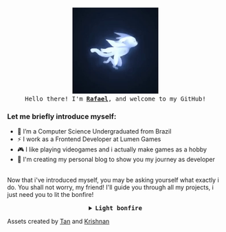 <p align="center">
  <img src="https://raw.githubusercontent.com/rafahsena/rafahsena/main/assets/ori.gif" width="200"/>
  <br>
  <samp>
    Hello there! I'm <b><a rel="nofollow noopener noreferrer" target="_blank" href="https://blog.rafahsena.dev/">Rafael</a></b>, and welcome to my GitHub!
    <h3>Let me briefly introduce myself:</h3>
    <ul>
      <li>🔭 I’m a Computer Science Undergraduated from Brazil</li>
      <li>⚡ I work as a Frontend Developer at Lumen Games</li>
      <li>🎮 I like playing videogames and i actually make games as a hobby</li>
      <li>💬 I'm creating my personal blog to show you my journey as developer</li>
    </ul>
    <br>
      Now that i've introduced myself, you may be asking yourself what exactly i do.
      You shall not worry, my friend! I'll guide you through all my projects, i just need you to lit the bonfire!
    <br>

</samp>


</p>


<details align="center">

<summary> <b> <samp> Light bonfire </samp></b></summary>
<samp>
 <b><h2 style="color: #fc6203">B O N F I R E &nbsp; L I T !</h2> </b>

<img src="https://raw.githubusercontent.com/TanZng/TanZng/master/assets/bonefire.gif" width="200"/>

Current Project: <a href="https://blog.rafahsena.dev">My Personal Blog.</a>

<p align="center">
  <a rel="nofollow noopener noreferrer" target="_blank" href="https://www.linkedin.com/in/rafahsena/">
  <img src="https://raw.githubusercontent.com/rafahsena/rafahsena/main/assets/linkedin.png" width="30px" alt="LinkedIn"></a>
  &nbsp; &nbsp;
  <a rel="nofollow noopener noreferrer" target="_blank" href="https://twitter.com/rafa_hsena">
  <img src="https://raw.githubusercontent.com/rafahsena/rafahsena/main/assets/twitter.png" width="30px" alt="Twitter"></a>
  &nbsp;
  &nbsp;
  <a rel="nofollow noopener noreferrer" target="_blank" href="https://blog.rafahsena.dev/">
  <img src="https://raw.githubusercontent.com/rafahsena/rafahsena/main/assets/estus_flask.png" width="23px" alt="Secret"></a>
</p> 


</samp>
</details>

Assets created by <a href="https://tanx.dev/">Tan</a> and <a href="https://akhilgkrishnan.me">Krishnan</a>

